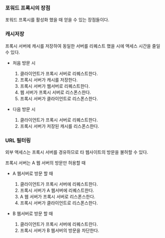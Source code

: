### 포워드 프록시의 장점

포워드 프록시를 활성화 했을 때 얻을 수 있는 장점들이다.

### 캐시저장

프록시 서버에 캐시를 저장하여 동일한 서버를 리퀘스트 했을 시에 액세스 시간을 줄일 수 있다.

- 처음 방문 시

  1. 클라이언트가 프록시 서버로 리퀘스트한다.
  2. 프록시 서버가 캐시를 저장한다.
  3. 프록시 서버가 웹서버로 리퀘스트한다.
  4. 웹 서버가 프록시 서버로 리스폰스한다.
  5. 프록시 서버가 클라이언트로 리스폰스한다.

- 다음 방문 시

  1. 클라이언트가 프록시 서버로 리퀘스트한다.
  2. 프록시 서버가 저장된 캐시를 리스폰스한다.

### URL 필터링

외부 액세스는 프록시 서버를 경유하므로 타 웹사이트의 방문을 불허할 수 있다.

프록시 서버는 A 웹 서버의 방문만 허용할 때
- A 웹서버로 방문 할 때

  1. 클라이언트가 프록시 서버에 리퀘스트한다.
  2. 프록시 서버가 A 웹서버에 리퀘스트한다.
  3. A 웹 서버가 프록시 서버로 리스폰스한다.
  4. 프록시 서버가 클라이언트로 리스폰스한다.

- B 웹서버로 방문 할 때

  1. 클라이언트가 프록시 서버에 리퀘스트란다.
  2. 프록시 서버가 B 웹서버의 방문을 차단한다.



